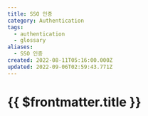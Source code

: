 ```yaml
---
title: SSO 인증
category: Authentication
tags:
  - authentication
  - glossary
aliases:
  - SSO 인증
created: 2022-08-11T05:16:00.000Z
updated: 2022-09-06T02:59:43.771Z
---
```


# {{ $frontmatter.title }}
